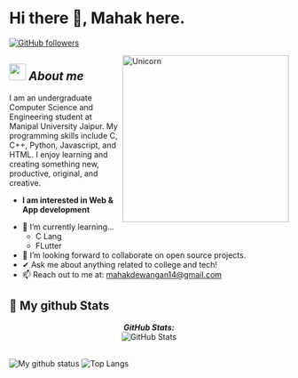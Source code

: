 # Hi there 👋, Mahak here. 
[![GitHub followers](https://img.shields.io/github/followers/MahakDewangan.svg?style=social&label=Follow)](https://github.com/MahakDewangan?tab=followers)<br/>

<!--
**Bhargavi-hash/Bhargavi-hash** is a ✨ _special_ ✨ repository because its `README.md` (this file) appears on your GitHub profile.
-->

<img align="right" width=300px alt="Unicorn" src="https://c.tenor.com/GN73MKBawZYAAAAi/busy-cute.gif" />

## <img src="https://media.giphy.com/media/ObNTw8Uzwy6KQ/giphy.gif" width="30px">&nbsp;***About me***

I am an undergraduate Computer Science and Engineering student at Manipal University Jaipur. My programming skills include C, C++, Python, Javascript, and HTML. I enjoy learning and creating something new, productive, original, and creative.
* **I am interested in Web & App development**
- 🌱 I’m currently learning...
  - C Lang
  - FLutter
- 👯 I’m looking forward to collaborate on open source projects.
- ✔ Ask me about anything related to college and tech! <br>
- 📫 Reach out to me at: [mahakdewangan14@gmail.com](mailto:mahakdewangan14@gmail.com)


<h2>👀 My github Stats</h2>

<div>
<!--   <p align="center">
    <b><em>Now listening to:</em></b> <br/>
    <img src="https://spotify-github-profile.vercel.app/api/view?uid=MahakDewangan&cover_image=true&theme=novatorem" alt="Now Listenting to" />
  </p> -->
  
  <p align="center">
  <b><em>GitHub Stats:</em></b> <br/>
    <img src="https://github-readme-streak-stats.herokuapp.com/?user=MahakDewangan" alt="GitHub Stats" /> <br/><br/>
  
</div>

![My github status](https://github-readme-stats.vercel.app/api?username=MahakDewangan&show_icons=true&include_all_commits=true)
![Top Langs](https://github-readme-stats.vercel.app/api/top-langs/?username=MahakDewangan&layout=compact)
